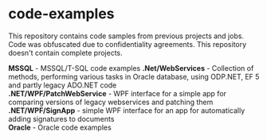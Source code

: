 # code-examples
This repository contains code samples from previous projects and jobs. Code was obfuscated due to confidentiality agreements. This repository doesn't contain complete projects.

**MSSQL** - MSSQL/T-SQL code examples
**.Net/WebServices** - Collection of methods, performing various tasks in Oracle database, using ODP.NET, EF 5 and partly legacy ADO.NET code<br>
**.NET/WPF/PatchWebService** - WPF interface for a simple app for comparing versions of legacy webservices and patching them<br>
**.NET/WPF/SignApp** - simple WPF interface for an app for automatically adding signatures to documents<br>
**Oracle** - Oracle code examples
